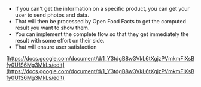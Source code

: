 - If you can't get the information on a specific product, you can get your user to send photos and data.
- That will then be processed by Open Food Facts to get the computed result you want to show them.
- You can implement the complete flow so that they get immediately the result with some effort on their side.
- That will ensure user satisfaction
    

[https://docs.google.com/document/d/1_Y3tdgB8w3VkL6tXgjzPVmkmFiXsBfy0UfS6Mg3MkLs/edit](https://docs.google.com/document/d/1_Y3tdgB8w3VkL6tXgjzPVmkmFiXsBfy0UfS6Mg3MkLs/edit)
